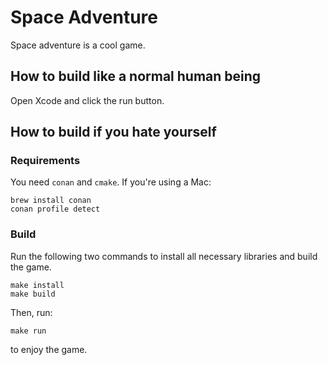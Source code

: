 # Space Adventure

Space adventure is a cool game.

## How to build like a normal human being

Open Xcode and click the run button.

## How to build if you hate yourself

### Requirements

You need `conan` and `cmake`. If you're using a Mac:

```
brew install conan
conan profile detect
```

### Build

Run the following two commands to install all necessary libraries and build the game.

```
make install
make build
```

Then, run:

```
make run
```

to enjoy the game.
